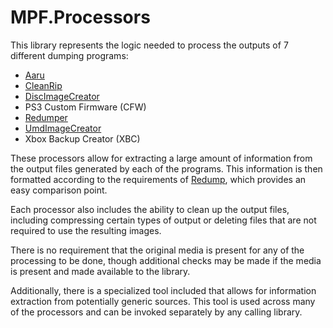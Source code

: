 # MPF.Processors

This library represents the logic needed to process the outputs of 7 different dumping programs:

- [Aaru](github.com/aaru-dps/Aaru)
- [CleanRip](https://github.com/emukidid/cleanrip)
- [DiscImageCreator](github.com/saramibreak/DiscImageCreator)
- PS3 Custom Firmware (CFW)
- [Redumper](https://github.com/superg/redumper)
- [UmdImageCreator](https://github.com/saramibreak/UmdImageCreator)
- Xbox Backup Creator (XBC)

These processors allow for extracting a large amount of information from the output files generated by each of the programs. This information is then formatted according to the requirements of [Redump](http://redump.org/), which provides an easy comparison point.

Each processor also includes the ability to clean up the output files, including compressing certain types of output or deleting files that are not required to use the resulting images.

There is no requirement that the original media is present for any of the processing to be done, though additional checks may be made if the media is present and made available to the library.

Additionally, there is a specialized tool included that allows for information extraction from potentially generic sources. This tool is used across many of the processors and can be invoked separately by any calling library.
